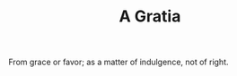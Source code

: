 ---
title: A Gratia
letter: A
permalink: "/definitions/bld-a-gratia.html"
body: From grace or favor; as a matter of indulgence, not of right.
published_at: '2018-07-07'
source: Black's Law Dictionary 2nd Ed (1910)
layout: post
---